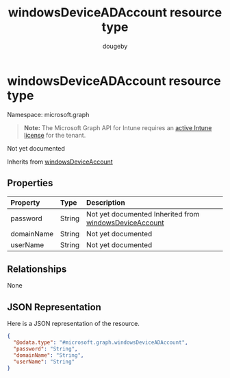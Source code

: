 ﻿---
title: "windowsDeviceADAccount resource type"
description: "Not yet documented"
author: "dougeby"
localization_priority: Normal
ms.prod: "intune"
doc_type: resourcePageType
---

# windowsDeviceADAccount resource type

Namespace: microsoft.graph

> **Note:** The Microsoft Graph API for Intune requires an [active Intune license](https://go.microsoft.com/fwlink/?linkid=839381) for the tenant.

Not yet documented

Inherits from [windowsDeviceAccount](../resources/intune-devices-windowsdeviceaccount.md)

## Properties

| Property   | Type   | Description                                                                                                   |
| :--------- | :----- | :------------------------------------------------------------------------------------------------------------ |
| password   | String | Not yet documented Inherited from [windowsDeviceAccount](../resources/intune-devices-windowsdeviceaccount.md) |
| domainName | String | Not yet documented                                                                                            |
| userName   | String | Not yet documented                                                                                            |

## Relationships

None

## JSON Representation

Here is a JSON representation of the resource.

<!-- {
  "blockType": "resource",
  "@odata.type": "microsoft.graph.windowsDeviceADAccount"
}
-->

```json
{
  "@odata.type": "#microsoft.graph.windowsDeviceADAccount",
  "password": "String",
  "domainName": "String",
  "userName": "String"
}
```
